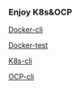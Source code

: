 ### **Enjoy K8s&OCP**
[Docker-cli](./docker/cli.md)

[Docker-test](./docker/test.md)

[K8s-cli](./k8s/cli.md)

[OCP-cli](./ocp/cli.md)
